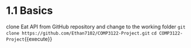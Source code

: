 # 1.1 Basics
clone Eat API from GitHub repository and change to the working folder
`git clone https://github.com/Ethan7102/COMP3122-Project.git`
`cd COMP3122-Project`{{execute}}

